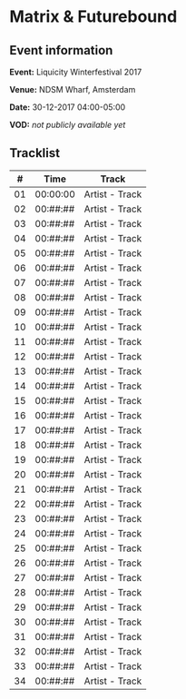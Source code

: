 # Matrix & Futurebound
## Event information
**Event:** Liquicity Winterfestival 2017

**Venue:** NDSM Wharf, Amsterdam

**Date:** 30-12-2017 04:00-05:00

**VOD:** *not publicly available yet*

## Tracklist
| \#  | Time     | Track                                                                                          |
| --- | -------- | ---------------------------------------------------------------------------------------------- |
| 01  | 00:00:00 | Artist - Track                                                     |
| 02  | 00:##:## | Artist - Track                                   |
| 03  | 00:##:## | Artist - Track                                                                |
| 04  | 00:##:## | Artist - Track                                                                      |
| 05  | 00:##:## | Artist - Track                                                                  |
| 06  | 00:##:## | Artist - Track                                             |
| 07  | 00:##:## | Artist - Track                                                        |
| 08  | 00:##:## | Artist - Track                                                                 |
| 09  | 00:##:## | Artist - Track                                                                     |
| 10  | 00:##:## | Artist - Track                                          |
| 11  | 00:##:## | Artist - Track                                              |
| 12  | 00:##:## | Artist - Track                          |
| 13  | 00:##:## | Artist - Track                         |
| 14  | 00:##:## | Artist - Track                          |
| 15  | 00:##:## | Artist - Track                          |
| 16  | 00:##:## | Artist - Track                          |
| 17  | 00:##:## | Artist - Track                          |
| 18  | 00:##:## | Artist - Track                         |
| 19  | 00:##:## | Artist - Track                          |
| 20  | 00:##:## | Artist - Track                         |
| 21  | 00:##:## | Artist - Track                          |
| 22  | 00:##:## | Artist - Track                        |
| 23  | 00:##:## | Artist - Track                          |
| 24  | 00:##:## | Artist - Track                        |
| 25  | 00:##:## | Artist - Track                          |
| 26  | 00:##:## | Artist - Track                         |
| 27  | 00:##:## | Artist - Track                          |
| 28  | 00:##:## | Artist - Track                        |
| 29  | 00:##:## | Artist - Track                         |
| 30  | 00:##:## | Artist - Track                         |
| 31  | 00:##:## | Artist - Track                          |
| 32  | 00:##:## | Artist - Track                         |
| 33  | 00:##:## | Artist - Track                         |
| 34  | 00:##:## | Artist - Track                          |

